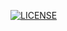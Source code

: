 [![LICENSE](https://img.shields.io/github/license/<souravverma3738>/sem.svg?style=flat-square)](https://github.com/<souravverma3738>/sem/blob/master/LICENSE)

